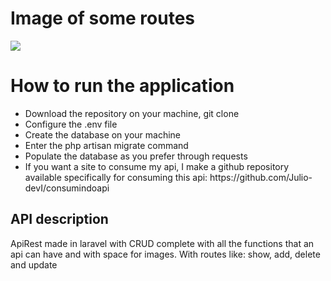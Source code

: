 <h1>Image of some routes</h1>
<img src="https://user-images.githubusercontent.com/72801350/144489273-07da900d-eba1-4245-bf9a-08ce1025adb7.png">
<h1>How to run the application</h1>
<ul>
<li>Download the repository on your machine, git clone</li>
<li>Configure the .env file</li>
<li>Create the database on your machine</li>
<li>Enter the php artisan migrate command</li>
<li>Populate the database as you prefer through requests</li>
<li>If you want a site to consume my api, I make a github repository available specifically for consuming this api: https://github.com/Julio-devI/consumindoapi</li>
</ul>
<h2>API description</h2>
<p>ApiRest made in laravel with CRUD complete with all the functions that an api can have and with space for images. With routes like: show, add, delete and update</p>
